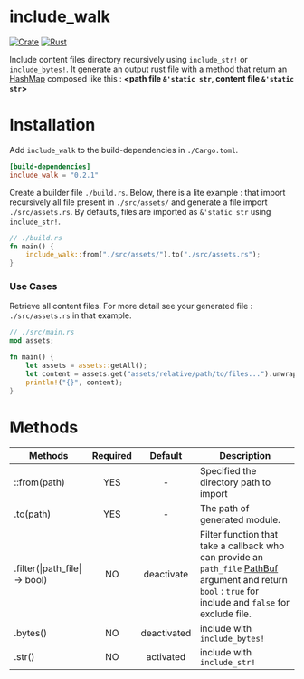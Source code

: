 # include_walk

[![Crate](https://img.shields.io/crates/v/include_walk.svg)](https://crates.io/crates/include_walk)
[![Rust](https://github.com/vincent-herlemont/include_walk/workflows/Rust/badge.svg)](https://github.com/vincent-herlemont/include_walk/actions/)

Include content files directory recursively using `include_str!` or `include_bytes!`.
It generate an output rust file with a method that return an [HashMap](https://doc.rust-lang.org/std/collections/struct.HashMap.html) composed like this : __<path file `&'static str`, content file `&'static str`>__
# Installation

Add `include_walk` to the build-dependencies in `./Cargo.toml`.
```toml
[build-dependencies]
include_walk = "0.2.1"
```

Create a builder file `./build.rs`. Below, there is a lite example : that import recursively all file present in `./src/assets/` and
generate a file import `./src/assets.rs`. 
By defaults, files are imported as `&'static str` using `include_str!`.
```rust
// ./build.rs
fn main() {
    include_walk::from("./src/assets/").to("./src/assets.rs");
}
```

### Use Cases

Retrieve all content files. For more detail see your generated file :
`./src/assets.rs` in that example.
```rust
// ./src/main.rs
mod assets;

fn main() {
    let assets = assets::getAll();
    let content = assets.get("assets/relative/path/to/files...").unwrap();
    println!("{}", content);
}
```

# Methods 

| Methods | Required | Default | Description  |
| ------- |:--------:|:-------:| ------------|
| ::from(path) | YES   | - | Specified the directory path to import |
| .to(path) | YES   | - | The path of generated module. |
| .filter(&#124;path_file&#124; -> bool) | NO   | deactivate | Filter function that take a callback who can provide an `path_file` [PathBuf](https://doc.rust-lang.org/std/path/struct.PathBuf.html) argument and return `bool` : `true` for include and `false` for exclude file. |
| .bytes() | NO | deactivated | include with `include_bytes!` |
| .str() | NO | activated | include with `include_str!` |



